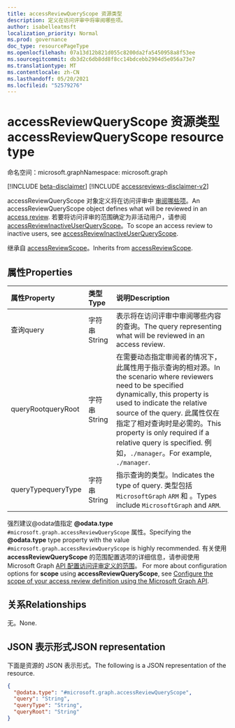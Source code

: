 ```yaml
---
title: accessReviewQueryScope 资源类型
description: 定义在访问评审中将审阅哪些项。
author: isabelleatmsft
localization_priority: Normal
ms.prod: governance
doc_type: resourcePageType
ms.openlocfilehash: 07a13d12b821d055c8200da2fa5450958a8f53ee
ms.sourcegitcommit: db3d2c6db8dd8f8cc14bdcebb2904d5e056a73e7
ms.translationtype: MT
ms.contentlocale: zh-CN
ms.lasthandoff: 05/20/2021
ms.locfileid: "52579276"
---
```

# <a name="accessreviewqueryscope-resource-type"></a><span data-ttu-id="7ca4c-103">accessReviewQueryScope 资源类型</span><span class="sxs-lookup"><span data-stu-id="7ca4c-103">accessReviewQueryScope resource type</span></span>

<span data-ttu-id="7ca4c-104">命名空间：microsoft.graph</span><span class="sxs-lookup"><span data-stu-id="7ca4c-104">Namespace: microsoft.graph</span></span>

[!INCLUDE [beta-disclaimer](../../includes/beta-disclaimer.md)]
[!INCLUDE [accessreviews-disclaimer-v2](../../includes/accessreviews-disclaimer-v2.md)]

<span data-ttu-id="7ca4c-105">accessReviewQueryScope 对象定义将在访问评审中 [审阅哪些项](../resources/accessreviewsv2-root.md)。</span><span class="sxs-lookup"><span data-stu-id="7ca4c-105">An accessReviewQueryScope object defines what will be reviewed in an [access review](../resources/accessreviewsv2-root.md).</span></span> <span data-ttu-id="7ca4c-106">若要将访问评审的范围确定为非活动用户，请参阅 [accessReviewInactiveUserQueryScope](../resources/accessreviewinactiveusersqueryscope.md)。</span><span class="sxs-lookup"><span data-stu-id="7ca4c-106">To scope an access review to inactive users, see [accessReviewInactiveUserQueryScope](../resources/accessreviewinactiveusersqueryscope.md).</span></span> 

<span data-ttu-id="7ca4c-107">继承自 [accessReviewScope](../resources/accessreviewscope.md)。</span><span class="sxs-lookup"><span data-stu-id="7ca4c-107">Inherits from [accessReviewScope](../resources/accessreviewscope.md).</span></span>

## <a name="properties"></a><span data-ttu-id="7ca4c-108">属性</span><span class="sxs-lookup"><span data-stu-id="7ca4c-108">Properties</span></span>
|<span data-ttu-id="7ca4c-109">属性</span><span class="sxs-lookup"><span data-stu-id="7ca4c-109">Property</span></span>|<span data-ttu-id="7ca4c-110">类型</span><span class="sxs-lookup"><span data-stu-id="7ca4c-110">Type</span></span>|<span data-ttu-id="7ca4c-111">说明</span><span class="sxs-lookup"><span data-stu-id="7ca4c-111">Description</span></span>|
|:---|:---|:---|
|<span data-ttu-id="7ca4c-112">查询</span><span class="sxs-lookup"><span data-stu-id="7ca4c-112">query</span></span>|<span data-ttu-id="7ca4c-113">字符串</span><span class="sxs-lookup"><span data-stu-id="7ca4c-113">String</span></span>|<span data-ttu-id="7ca4c-114">表示将在访问评审中审阅哪些内容的查询。</span><span class="sxs-lookup"><span data-stu-id="7ca4c-114">The query representing what will be reviewed in an access review.</span></span>|
|<span data-ttu-id="7ca4c-115">queryRoot</span><span class="sxs-lookup"><span data-stu-id="7ca4c-115">queryRoot</span></span>|<span data-ttu-id="7ca4c-116">字符串</span><span class="sxs-lookup"><span data-stu-id="7ca4c-116">String</span></span>|<span data-ttu-id="7ca4c-117">在需要动态指定审阅者的情况下，此属性用于指示查询的相对源。</span><span class="sxs-lookup"><span data-stu-id="7ca4c-117">In the scenario where reviewers need to be specified dynamically, this property is used to indicate the relative source of the query.</span></span> <span data-ttu-id="7ca4c-118">此属性仅在指定了相对查询时是必需的。</span><span class="sxs-lookup"><span data-stu-id="7ca4c-118">This property is only required if a relative query is specified.</span></span> <span data-ttu-id="7ca4c-119">例如，`./manager`。</span><span class="sxs-lookup"><span data-stu-id="7ca4c-119">For example, `./manager`.</span></span>|
|<span data-ttu-id="7ca4c-120">queryType</span><span class="sxs-lookup"><span data-stu-id="7ca4c-120">queryType</span></span>|<span data-ttu-id="7ca4c-121">字符串</span><span class="sxs-lookup"><span data-stu-id="7ca4c-121">String</span></span>|<span data-ttu-id="7ca4c-122">指示查询的类型。</span><span class="sxs-lookup"><span data-stu-id="7ca4c-122">Indicates the type of query.</span></span> <span data-ttu-id="7ca4c-123">类型包括 `MicrosoftGraph` `ARM` 和 。</span><span class="sxs-lookup"><span data-stu-id="7ca4c-123">Types include `MicrosoftGraph` and `ARM`.</span></span>|

<span data-ttu-id="7ca4c-124">强烈建议@odata值指定 **@odata.type** `#microsoft.graph.accessReviewQueryScope` 属性。</span><span class="sxs-lookup"><span data-stu-id="7ca4c-124">Specifying the **@odata.type** type property with the value `#microsoft.graph.accessReviewQueryScope` is highly recommended.</span></span> <span data-ttu-id="7ca4c-125">有关使用 **accessReviewQueryScope** 的范围配置选项的详细信息，请参阅使用 Microsoft Graph [API 配置访问评审定义的范围](/graph/accessreviews-scope-concept)。 </span><span class="sxs-lookup"><span data-stu-id="7ca4c-125">For more about configuration options for **scope** using **accessReviewQueryScope**, see [Configure the scope of your access review definition using the Microsoft Graph API](/graph/accessreviews-scope-concept).</span></span>

## <a name="relationships"></a><span data-ttu-id="7ca4c-126">关系</span><span class="sxs-lookup"><span data-stu-id="7ca4c-126">Relationships</span></span>
<span data-ttu-id="7ca4c-127">无。</span><span class="sxs-lookup"><span data-stu-id="7ca4c-127">None.</span></span>

## <a name="json-representation"></a><span data-ttu-id="7ca4c-128">JSON 表示形式</span><span class="sxs-lookup"><span data-stu-id="7ca4c-128">JSON representation</span></span>
<span data-ttu-id="7ca4c-129">下面是资源的 JSON 表示形式。</span><span class="sxs-lookup"><span data-stu-id="7ca4c-129">The following is a JSON representation of the resource.</span></span>
<!-- {
  "blockType": "resource",
  "@odata.type": "microsoft.graph.accessReviewQueryScope"
}
-->
``` json
{
  "@odata.type": "#microsoft.graph.accessReviewQueryScope",
  "query": "String",
  "queryType": "String",
  "queryRoot": "String"
}
```
